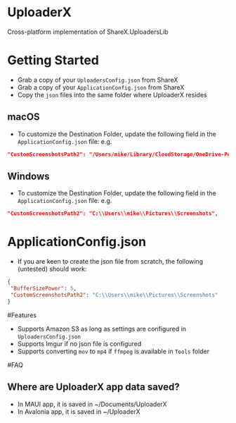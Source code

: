 # UploaderX
Cross-platform implementation of ShareX.UploadersLib

# Getting Started
- Grab a copy of your `UploadersConfig.json` from ShareX
- Grab a copy of your `ApplicationConfig.json` from ShareX
- Copy the `json` files into the same folder where UploaderX resides

## macOS
- To customize the Destination Folder, update the following field in the `ApplicationConfig.json` file:
e.g. 
```json
"CustomScreenshotsPath2": "/Users/mike/Library/CloudStorage/OneDrive-Personal/Pictures/Screenshots",
```

## Windows
- To customize the Destination Folder, update the following field in the `ApplicationConfig.json` file:
e.g. 
```json
"CustomScreenshotsPath2": "C:\\Users\\mike\\Pictures\\Screenshots",
```

# ApplicationConfig.json
- If you are keen to create the json file from scratch, the following (untested) should work:
```json
{
 "BufferSizePower": 5,
 "CustomScreenshotsPath2": "C:\\Users\\mike\\Pictures\\Screenshots"
}
```

#Features
- Supports Amazon S3 as long as settings are configured in `UploadersConfig.json`
- Supports Imgur if no json file is configured
- Supports converting `mov` to `mp4` if `ffmpeg` is available in `Tools` folder

#FAQ
## Where are UploaderX app data saved?
- In MAUI app, it is saved in ~/Documents/UploaderX
- In Avalonia app, it is saved in ~/UploaderX
